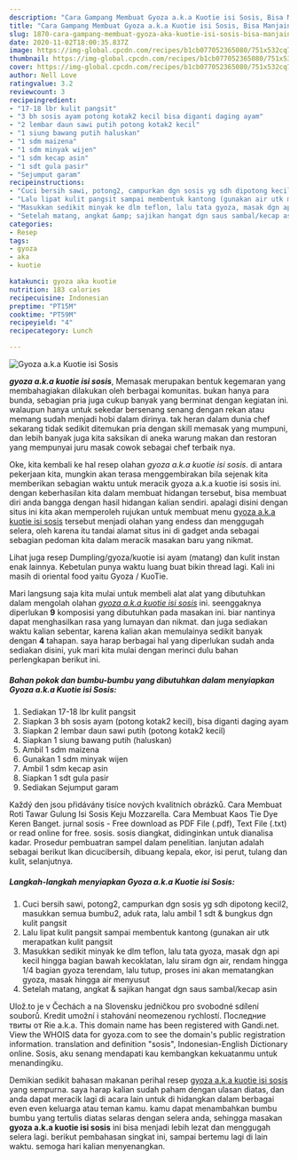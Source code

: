 ```yaml
---
description: "Cara Gampang Membuat Gyoza a.k.a Kuotie isi Sosis, Bisa Manjain Lidah"
title: "Cara Gampang Membuat Gyoza a.k.a Kuotie isi Sosis, Bisa Manjain Lidah"
slug: 1870-cara-gampang-membuat-gyoza-aka-kuotie-isi-sosis-bisa-manjain-lidah
date: 2020-11-02T18:00:35.837Z
image: https://img-global.cpcdn.com/recipes/b1cb077052365080/751x532cq70/gyoza-aka-kuotie-isi-sosis-foto-resep-utama.jpg
thumbnail: https://img-global.cpcdn.com/recipes/b1cb077052365080/751x532cq70/gyoza-aka-kuotie-isi-sosis-foto-resep-utama.jpg
cover: https://img-global.cpcdn.com/recipes/b1cb077052365080/751x532cq70/gyoza-aka-kuotie-isi-sosis-foto-resep-utama.jpg
author: Nell Love
ratingvalue: 3.2
reviewcount: 3
recipeingredient:
- "17-18 lbr kulit pangsit"
- "3 bh sosis ayam potong kotak2 kecil bisa diganti daging ayam"
- "2 lembar daun sawi putih potong kotak2 kecil"
- "1 siung bawang putih haluskan"
- "1 sdm maizena"
- "1 sdm minyak wijen"
- "1 sdm kecap asin"
- "1 sdt gula pasir"
- "Sejumput garam"
recipeinstructions:
- "Cuci bersih sawi, potong2, campurkan dgn sosis yg sdh dipotong kecil2, masukkan semua bumbu2, aduk rata, lalu ambil 1 sdt &amp; bungkus dgn kulit pangsit"
- "Lalu lipat kulit pangsit sampai membentuk kantong (gunakan air utk merapatkan kulit pangsit"
- "Masukkan sedikit minyak ke dlm teflon, lalu tata gyoza, masak dgn api kecil hingga bagian bawah kecoklatan, lalu siram dgn air, rendam hingga 1/4 bagian gyoza terendam, lalu tutup, proses ini akan mematangkan gyoza, masak hingga air menyusut"
- "Setelah matang, angkat &amp; sajikan hangat dgn saus sambal/kecap asin"
categories:
- Resep
tags:
- gyoza
- aka
- kuotie

katakunci: gyoza aka kuotie 
nutrition: 183 calories
recipecuisine: Indonesian
preptime: "PT15M"
cooktime: "PT59M"
recipeyield: "4"
recipecategory: Lunch

---
```



![Gyoza a.k.a Kuotie isi Sosis](https://img-global.cpcdn.com/recipes/b1cb077052365080/751x532cq70/gyoza-aka-kuotie-isi-sosis-foto-resep-utama.jpg)

<b><i>gyoza a.k.a kuotie isi sosis</i></b>, Memasak merupakan bentuk kegemaran yang membahagiakan dilakukan oleh berbagai komunitas. bukan hanya para bunda, sebagian pria juga cukup banyak yang berminat dengan kegiatan ini. walaupun hanya untuk sekedar bersenang senang dengan rekan atau memang sudah menjadi hobi dalam dirinya. tak heran dalam dunia chef sekarang tidak sedikit ditemukan pria dengan skill memasak yang mumpuni, dan lebih banyak juga kita saksikan di aneka warung makan dan restoran yang mempunyai juru masak cowok sebagai chef terbaik nya.

Oke, kita kembali ke hal resep olahan <i>gyoza a.k.a kuotie isi sosis</i>. di antara pekerjaan kita, mungkin akan terasa menggembirakan bila sejenak kita memberikan sebagian waktu untuk meracik gyoza a.k.a kuotie isi sosis ini. dengan keberhasilan kita dalam membuat hidangan tersebut, bisa membuat diri anda bangga dengan hasil hidangan kalian sendiri. apalagi disini dengan situs ini kita akan memperoleh rujukan untuk membuat menu <u>gyoza a.k.a kuotie isi sosis</u> tersebut menjadi olahan yang endess dan menggugah selera, oleh karena itu tandai alamat situs ini di gadget anda sebagai sebagian pedoman kita dalam meracik masakan baru yang nikmat.

Lihat juga resep Dumpling/gyoza/kuotie isi ayam (matang) dan kulit instan enak lainnya. Kebetulan punya waktu luang buat bikin thread lagi. Kali ini masih di oriental food yaitu Gyoza / KuoTie.


Mari langsung saja kita mulai untuk membeli alat alat yang dibutuhkan dalam mengolah olahan <u><i>gyoza a.k.a kuotie isi sosis</i></u> ini. seenggaknya diperlukan <b>9</b> komposisi yang dibutuhkan pada masakan ini. biar nantinya dapat menghasilkan rasa yang lumayan dan nikmat. dan juga sediakan waktu kalian sebentar, karena kalian akan memulainya sedikit banyak dengan <b>4</b> tahapan. saya harap berbagai hal yang diperlukan sudah anda sediakan disini, yuk mari kita mulai dengan merinci dulu bahan perlengkapan berikut ini.

<!--inarticleads1-->

##### Bahan pokok dan bumbu-bumbu yang dibutuhkan dalam menyiapkan Gyoza a.k.a Kuotie isi Sosis:

1. Sediakan 17-18 lbr kulit pangsit
1. Siapkan 3 bh sosis ayam (potong kotak2 kecil), bisa diganti daging ayam
1. Siapkan 2 lembar daun sawi putih (potong kotak2 kecil)
1. Siapkan 1 siung bawang putih (haluskan)
1. Ambil 1 sdm maizena
1. Gunakan 1 sdm minyak wijen
1. Ambil 1 sdm kecap asin
1. Siapkan 1 sdt gula pasir
1. Sediakan Sejumput garam


Každý den jsou přidávány tisíce nových kvalitních obrázků. Cara Membuat Roti Tawar Gulung Isi Sosis Keju Mozzarella. Cara Membuat Kaos Tie Dye Keren Banget. jurnal sosis - Free download as PDF File (.pdf), Text File (.txt) or read online for free. sosis. sosis diangkat, didinginkan untuk dianalisa kadar. Prosedur pembuatran sampel dalam penelitian. lanjutan adalah sebagai berikut lkan dicucibersih, dibuang kepala, ekor, isi perut, tulang dan kulit, selanjutnya. 

<!--inarticleads2-->

##### Langkah-langkah menyiapkan Gyoza a.k.a Kuotie isi Sosis:

1. Cuci bersih sawi, potong2, campurkan dgn sosis yg sdh dipotong kecil2, masukkan semua bumbu2, aduk rata, lalu ambil 1 sdt &amp; bungkus dgn kulit pangsit
1. Lalu lipat kulit pangsit sampai membentuk kantong (gunakan air utk merapatkan kulit pangsit
1. Masukkan sedikit minyak ke dlm teflon, lalu tata gyoza, masak dgn api kecil hingga bagian bawah kecoklatan, lalu siram dgn air, rendam hingga 1/4 bagian gyoza terendam, lalu tutup, proses ini akan mematangkan gyoza, masak hingga air menyusut
1. Setelah matang, angkat &amp; sajikan hangat dgn saus sambal/kecap asin


Ulož.to je v Čechách a na Slovensku jedničkou pro svobodné sdílení souborů. Kredit umožní i stahování neomezenou rychlostí. Последние твиты от Rie a.k.a. This domain name has been registered with Gandi.net. View the WHOIS data for gyoza.com to see the domain&#39;s public registration information. translation and definition &#34;sosis&#34;, Indonesian-English Dictionary online. Sosis, aku senang mendapati kau kembangkan kekuatanmu untuk menandingiku. 

Demikian sedikit bahasan makanan perihal resep <u>gyoza a.k.a kuotie isi sosis</u> yang sempurna. saya harap kalian sudah paham dengan ulasan diatas, dan anda dapat meracik lagi di acara lain untuk di hidangkan dalam berbagai even even keluarga atau teman kamu. kamu dapat menambahkan bumbu bumbu yang tertulis diatas selaras dengan selera anda, sehingga masakan <b>gyoza a.k.a kuotie isi sosis</b> ini bisa menjadi lebih lezat dan menggugah selera lagi. berikut pembahasan singkat ini, sampai bertemu lagi di lain waktu. semoga hari kalian menyenangkan.
